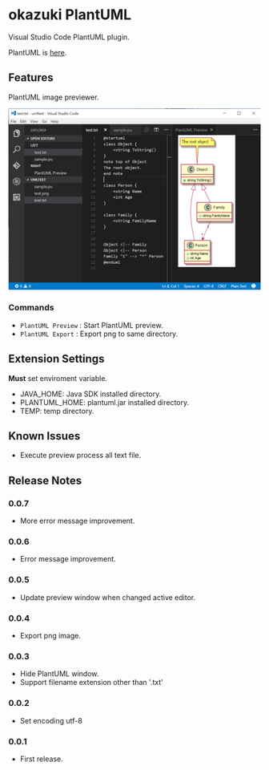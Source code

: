 # okazuki PlantUML

Visual Studio Code PlantUML plugin.

PlantUML is [here](http://plantuml.com/).

## Features

PlantUML image previewer.

![Preview window](images/preview.png?raw=true)

### Commands
- `PlantUML Preview` : Start PlantUML preview.
- `PlantUML Export` : Export png to same directory.

## Extension Settings

**Must** set enviroment variable.

- JAVA_HOME: Java SDK installed directory.
- PLANTUML_HOME: plantuml.jar installed directory.
- TEMP: temp directory.

## Known Issues

- Execute preview process all text file. 

## Release Notes

### 0.0.7
- More error message improvement.

### 0.0.6
- Error message improvement.

### 0.0.5
- Update preview window when changed active editor.

### 0.0.4
- Export png image.

### 0.0.3
- Hide PlantUML window.
- Support filename extension other than '.txt' 

### 0.0.2
- Set encoding utf-8

### 0.0.1
- First release.